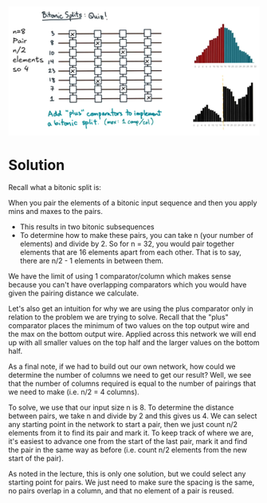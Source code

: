 ![](images/bitonic-splits-sol.png)
# Solution
Recall what a bitonic split is:

When you pair the elements of a bitonic input sequence and then you apply mins and maxes to the pairs.
- This results in two bitonic subsequences
- To determine how to make these pairs, you can take n (your number of elements) and divide by 2. So for n = 32, you would pair together elements that are 16 elements apart from each other. That is to say, there are n/2 - 1 elements in between them.

We have the limit of using 1 comparator/column which makes sense because you can't have overlapping comparators which you would have given the pairing distance we calculate.

Let's also get an intuition for why we are using the plus comparator only in relation to the problem we are trying to solve. Recall that the "plus" comparator places the minimum of two values on the top output wire and the max on the bottom output wire. Applied across this network we will end up with all smaller values on the top half and the larger values on the bottom half.

As a final note, if we had to build out our own network, how could we determine the number of columns we need to get our result? Well, we see that the number of columns required is equal to the number of pairings that we need to make (i.e. n/2 = 4 columns).

To solve, we use that our input size n is 8. To determine the distance between pairs, we take n and divide by 2 and this gives us 4. We can select any starting point in the network to start a pair, then we just count n/2 elements from it to find its pair and mark it. To keep track of where we are, it's easiest to advance one from the start of the last pair, mark it and find the pair in the same way as before (i.e. count n/2 elements from the new start of the pair).

As noted in the lecture, this is only one solution, but we could select any starting point for pairs. We just need to make sure the spacing is the same, no pairs overlap in a column, and that no element of a pair is reused.

